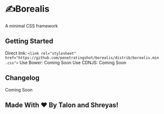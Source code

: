 # ✍️Borealis
A minimal CSS framework

## Getting Started
Direct link: `<link rel="stylesheet" href="https://github.com/penetratingshot/borealis/distrib/borealis.min.css">`
Use Bower: Coming Soon
Use CDNJS: Coming Soon

## Changelog
Coming Soon

## Made With ❤️ By Talon and Shreyas!
